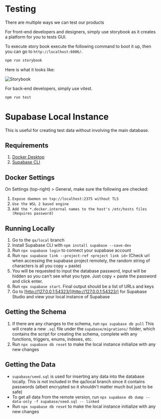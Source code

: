 
# Testing

There are multiple ways we can test our products

For front-end developers and designers, simply use storybook as it creates a platform for you to tests GUI.

To execute story book execute the following command to boot it up, then you can go to `http://localhost:6006/`.

```bash
npm run storybook
```

Here is what it looks like:

![Storybook](media/storybook-usage.gif)

For back-end developers, simply use vitest.

```bash
npm run test
```

# Supabase Local Instance

This is useful for creating test data without involving the main database.

## Requirements

1. [Docker Desktop](https://docs.docker.com/desktop/setup/install/windows-install/)
2. [Supabase CLI](https://supabase.com/docs/guides/local-development)

## Docker Settings

On Settings (top-right) > General, make sure the following are checked:

1. ``Expose daemon on txp://localhost:2375 without TLS``
2. ``Use the WSL 2 based engine``
3. ``Add the *.docker.internal names to the host's /etc/hosts files (Requires password)``

## Running Locally

1. Go to the ``qa/local`` branch
2. Install Supabase CLI with ``npm install supabase --save-dev``
3. Run ``npx supabase login`` to connect your supabase account
4. Run ``npx supabase link --project-ref <project link id>`` (Check url when accessing the supabase project remotely, the random string of characters is all you copy + paste)
5. You will be requested to input the database password, input will be hidden so you can't see what you type. Just copy + paste the password and click enter.
6. Run ``npx supabase start``. Final output should be a list of URLs and keys
7. Go to [http://127.0.0.1:54323/](http://127.0.0.1:54323/) for Supabase Studio and view your local instance of Supabase

## Getting the Schema

1. If there are any changes to the schema, run ``npx supabase db pull``
This will create a new ``.sql`` file under the ``supabase/migrations/`` folder, which contains the script for creating the schema, complete with any functions, triggers, enums, indexes, etc.
2. Run ``npx supabase db reset`` to make the local instance initialize with any new changes

## Getting the Data

- ``supabase/seed.sql`` is used for inserting any data into the database locally. This is not included in the qa/local branch since it contains passwords (albeit encrypted so it shouldn't matter much but just to be safe)
- To get all data from the remote version, run ``npx supabase db dump --data-only -f supabase/seed.sql -- linked``
- Run ``npx supabase db reset`` to make the local instance initialize with any new changes
